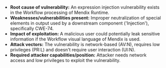 - **Root cause of vulnerability:** An expression injection vulnerability exists in the Workflow processing of Mendix Runtime.
- **Weaknesses/vulnerabilities present:** Improper neutralization of special elements in output used by a downstream component ('Injection'), specifically CWE-74.
- **Impact of exploitation:** A malicious user could potentially leak sensitive information if the Workflow visual language of Mendix is used.
- **Attack vectors:** The vulnerability is network-based (AV:N), requires low privileges (PR:L) and doesn't require user interaction (UI:N).
- **Required attacker capabilities/position:** Attacker needs network access and low privileges to exploit the vulnerability.